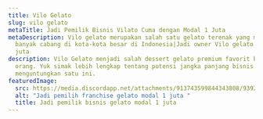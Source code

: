 ```yaml
---
title: Vilo Gelato
slug: vilo gelato
metaTitle: Jadi Pemilik Bisnis Vilato Cuma dengan Modal 1 Juta
metaDescription: Vilo gelato merupakan salah satu gelato terenak yang memiliki
  banyak cabang di kota-kota besar di Indonesia|Jadi owner Vilo gelato modal 1
  juta
description: Vilo Gelato menjadi salah dessert gelato premium favorit banyak
  orang. Yuk simak lebih lengkap tentang potensi jangka panjang bisnis
  menguntungkan satu ini.
featuredImage:
  src: https://media.discordapp.net/attachments/913743599844343808/939222534199582800/Jadi_pemilik_franchise_gelato_cuma_dengan_modal_1_juta.png
  alt: "Jadi pemilih franchise gelato modal 1 juta "
  title: Jadi pemilik bisnis gelato modal 1 juta
---
```

